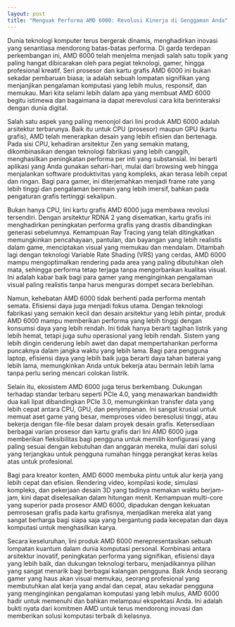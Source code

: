 ```yaml
---
layout: post
title: "Menguak Performa AMD 6000: Revolusi Kinerja di Genggaman Anda"
---
```


Dunia teknologi komputer terus bergerak dinamis, menghadirkan inovasi yang senantiasa mendorong batas-batas performa. Di garda terdepan perkembangan ini, AMD 6000 telah menjelma menjadi salah satu topik yang paling hangat dibicarakan oleh para pegiat teknologi, gamer, hingga profesional kreatif. Seri prosesor dan kartu grafis AMD 6000 ini bukan sekadar pembaruan biasa; ia adalah sebuah lompatan signifikan yang menjanjikan pengalaman komputasi yang lebih mulus, responsif, dan memukau. Mari kita selami lebih dalam apa yang membuat AMD 6000 begitu istimewa dan bagaimana ia dapat merevolusi cara kita berinteraksi dengan dunia digital.

Salah satu aspek yang paling menonjol dari lini produk AMD 6000 adalah arsitektur terbarunya. Baik itu untuk CPU (prosesor) maupun GPU (kartu grafis), AMD telah menerapkan desain yang lebih efisien dan bertenaga. Pada sisi CPU, kehadiran arsitektur Zen yang semakin matang, dikombinasikan dengan teknologi fabrikasi yang lebih canggih, menghasilkan peningkatan performa per inti yang substansial. Ini berarti aplikasi yang Anda gunakan sehari-hari, mulai dari browsing web hingga menjalankan software produktivitas yang kompleks, akan terasa lebih cepat dan ringan. Bagi para gamer, ini diterjemahkan menjadi frame rate yang lebih tinggi dan pengalaman bermain yang lebih imersif, bahkan pada pengaturan grafis tertinggi sekalipun.

Bukan hanya CPU, lini kartu grafis AMD 6000 juga membawa revolusi tersendiri. Dengan arsitektur RDNA 2 yang disematkan, kartu grafis ini menghadirkan peningkatan performa grafis yang drastis dibandingkan generasi sebelumnya. Kemampuan Ray Tracing yang telah ditingkatkan memungkinkan pencahayaan, pantulan, dan bayangan yang lebih realistis dalam game, menciptakan visual yang memukau dan mendalam. Ditambah lagi dengan teknologi Variable Rate Shading (VRS) yang cerdas, AMD 6000 mampu mengoptimalkan rendering pada area yang paling dibutuhkan oleh mata, sehingga performa tetap terjaga tanpa mengorbankan kualitas visual. Ini adalah kabar baik bagi para gamer yang menginginkan pengalaman visual paling realistis tanpa harus menguras dompet secara berlebihan.

Namun, kehebatan AMD 6000 tidak berhenti pada performa mentah semata. Efisiensi daya juga menjadi fokus utama. Dengan teknologi fabrikasi yang semakin kecil dan desain arsitektur yang lebih pintar, produk AMD 6000 mampu memberikan performa yang lebih tinggi dengan konsumsi daya yang lebih rendah. Ini tidak hanya berarti tagihan listrik yang lebih hemat, tetapi juga suhu operasional yang lebih rendah. Sistem yang lebih dingin cenderung lebih awet dan dapat mempertahankan performa puncaknya dalam jangka waktu yang lebih lama. Bagi para pengguna laptop, efisiensi daya yang lebih baik juga berarti daya tahan baterai yang lebih lama, memungkinkan Anda untuk bekerja atau bermain lebih lama tanpa perlu sering mencari colokan listrik.

Selain itu, ekosistem AMD 6000 juga terus berkembang. Dukungan terhadap standar terbaru seperti PCIe 4.0, yang menawarkan bandwidth dua kali lipat dibandingkan PCIe 3.0, memungkinkan transfer data yang lebih cepat antara CPU, GPU, dan penyimpanan. Ini sangat krusial untuk memuat aset game yang besar, memproses video beresolusi tinggi, atau bekerja dengan file-file besar dalam proyek desain grafis. Ketersediaan berbagai varian prosesor dan kartu grafis dari lini AMD 6000 juga memberikan fleksibilitas bagi pengguna untuk memilih konfigurasi yang paling sesuai dengan kebutuhan dan anggaran mereka, mulai dari solusi yang terjangkau untuk pengguna rumahan hingga perangkat keras kelas atas untuk profesional.

Bagi para kreator konten, AMD 6000 membuka pintu untuk alur kerja yang lebih cepat dan efisien. Rendering video, kompilasi kode, simulasi kompleks, dan pekerjaan desain 3D yang tadinya memakan waktu berjam-jam, kini dapat diselesaikan dalam hitungan menit. Kemampuan multi-core yang superior pada prosesor AMD 6000, dipadukan dengan kekuatan pemrosesan grafis pada kartu grafisnya, menjadikan mereka alat yang sangat berharga bagi siapa saja yang bergantung pada kecepatan dan daya komputasi untuk menghasilkan karya.

Secara keseluruhan, lini produk AMD 6000 merepresentasikan sebuah lompatan kuantum dalam dunia komputasi personal. Kombinasi antara arsitektur inovatif, peningkatan performa yang signifikan, efisiensi daya yang lebih baik, dan dukungan teknologi terbaru, menjadikannya pilihan yang sangat menarik bagi berbagai kalangan pengguna. Baik Anda seorang gamer yang haus akan visual memukau, seorang profesional yang membutuhkan alat kerja yang andal dan cepat, atau sekadar pengguna yang menginginkan pengalaman komputasi yang lebih mulus, AMD 6000 hadir untuk memenuhi dan bahkan melampaui ekspektasi Anda. Ini adalah bukti nyata dari komitmen AMD untuk terus mendorong inovasi dan memberikan solusi komputasi terbaik di kelasnya.
